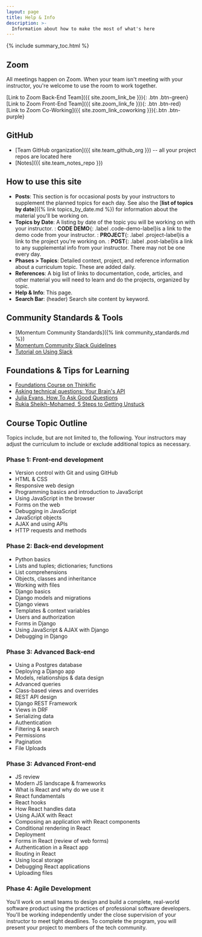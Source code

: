 ```yaml
---
layout: page
title: Help & Info
description: >-
  Information about how to make the most of what's here
---
```


{% include summary_toc.html %}

## Zoom

All meetings happen on Zoom. When your team isn't meeting with your instructor, you're welcome to use the room to work together.

[Link to Zoom Back-End Team]({{ site.zoom_link_be }}){: .btn .btn-green}  
[Link to Zoom Front-End Team]({{ site.zoom_link_fe }}){: .btn .btn-red}  
[Link to Zoom Co-Working]({{ site.zoom_link_coworking }}){:.btn .btn-purple}  

## GitHub

- [Team GitHub organization]({{ site.team_github_org }}) -- all your project repos are located here
- [Notes]({{ site.team_notes_repo }})

## How to use this site

- **Posts**: This section is for occasional posts by your instructors to supplement the planned topics for each day. See also the [**list of topics by date**]({% link topics_by_date.md %}) for information about the material you'll be working on.
- **Topics by Date**: A listing by date of the topic you will be working on with your instructor.
: **CODE DEMO**{: .label .code-demo-label}is a link to the demo code from your instructor.
: **PROJECT**{: .label .project-label}is a link to the project you're working on.
: **POST**{: .label .post-label}is a link to any supplemental info from your instructor. There may not be one every day.
- **Phases > Topics**: Detailed context, project, and reference information about a curriculum topic. These are added daily.
- **References**: A big list of links to documentation, code, articles, and other material you will need to learn and do the projects, organized by topic.
- **Help & Info**: This page.
- **Search Bar**: (header) Search site content by keyword.

## Community Standards & Tools

- [Momentum Community Standards]({% link community_standards.md %})
- [Momentum Community Slack Guidelines](https://docs.google.com/document/d/1updvgMnO2xAAfP46oW__d3-nhv4hPodW7WvxKWX87JA/edit)
- [Tutorial on Using Slack](https://slack.com/references/using-slack/slack-tutorials)

## Foundations & Tips for Learning

- [Foundations Course on Thinkific](https://thinkific.momentumlearn.com/)
- [Asking technical questions: Your Brain's API](https://www.youtube.com/watch?v=hY14Er6JX2s)
- [Julia Evans, How To Ask Good Questions](https://jvns.ca/blog/good-questions/)
- [Rukia Sheikh-Mohamed, 5 Steps to Getting Unstuck](https://dev.to/rukiaasm/working-smarter-5-steps-to-getting-unstuck-with-rukia-sheikh-mohamed-1932)

## Course Topic Outline

Topics include, but are not limited to, the following. Your instructors may adjust the curriculum to include or exclude additional topics as necessary.

### Phase 1: Front-end development

- Version control with Git and using GitHub
- HTML & CSS
- Responsive web design
- Programming basics and introduction to JavaScript
- Using JavaScript in the browser
- Forms on the web
- Debugging in JavaScript
- JavaScript objects
- AJAX and using APIs
- HTTP requests and methods

### Phase 2: Back-end development

- Python basics
- Lists and tuples; dictionaries; functions
- List comprehensions
- Objects, classes and inheritance
- Working with files
- Django basics
- Django models and migrations
- Django views
- Templates & context variables
- Users and authorization
- Forms in Django
- Using JavaScript & AJAX with Django
- Debugging in Django

### Phase 3: Advanced Back-end

- Using a Postgres database
- Deploying a Django app
- Models, relationships & data design
- Advanced queries
- Class-based views and overrides
- REST API design
- Django REST Framework
- Views in DRF
- Serializing data
- Authentication
- Filtering & search
- Permissions
- Pagination
- File Uploads

### Phase 3: Advanced Front-end

- JS review
- Modern JS landscape & frameworks
- What is React and why do we use it
- React fundamentals
- React hooks
- How React handles data
- Using AJAX with React
- Composing an application with React components
- Conditional rendering in React
- Deployment
- Forms in React (review of web forms)
- Authentication in a React app
- Routing in React
- Using local storage
- Debugging React applications
- Uploading files

### Phase 4: Agile Development

You'll work on small teams to design and build a complete, real-world software product using the practices of professional software developers. You'll be working independently under the close supervision of your instructor to meet tight deadlines. To complete the program, you will present your project to members of the tech community.
